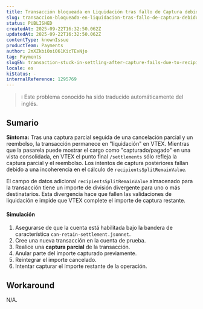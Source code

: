 ```yaml
---
title: Transacción bloqueada en Liquidación tras fallo de Captura debido a una falta de coincidencia de recipientsSplitRemainValue.
slug: transaccion-bloqueada-en-liquidacion-tras-fallo-de-captura-debido-a-una-falta-de-coincidencia-de-recipientssplitremainvalue
status: PUBLISHED
createdAt: 2025-09-22T16:32:50.062Z
updatedAt: 2025-09-22T16:32:50.062Z
contentType: knownIssue
productTeam: Payments
author: 2mXZkbi0oi061KicTExNjo
tag: Payments
slugEN: transaction-stuck-in-settling-after-capture-fails-due-to-recipientssplitremainvalue-mismatch
locale: es
kiStatus: -
internalReference: 1295769
---
```


>ℹ️ Este problema conocido ha sido traducido automáticamente del inglés.

## Sumario


**Síntoma:** Tras una captura parcial seguida de una cancelación parcial y un reembolso, la transacción permanece en "liquidación" en VTEX.
Mientras que la pasarela puede mostrar el cargo como "capturado/pagado" en una vista consolidada, en VTEX el punto final `/settlements` sólo refleja la captura parcial y el reembolso.
Los intentos de captura posteriores fallan debido a una incoherencia en el cálculo de `recipientsSplitRemainValue`.

El campo de datos adicional `recipientsSplitRemainValue` almacenado para la transacción tiene un importe de división divergente para uno o más destinatarios. Esta divergencia hace que fallen las validaciones de liquidación e impide que VTEX complete el importe de captura restante.


#### Simulación


1. Asegurarse de que la cuenta está habilitada bajo la bandera de característica `can-retain-settlement.jsonnet`.
2. Cree una nueva transacción en la cuenta de prueba.
3. Realice una **captura parcial** de la transacción.
4. Anular parte del importe capturado previamente.
5. Reintegrar el importe cancelado.
6. Intentar capturar el importe restante de la operación.

## Workaround


N/A.



